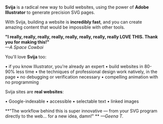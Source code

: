 **Svija** is a radical new way to build websites, using the power of **Adobe Illustrator** to generate precision SVG pages.

With Svija, building a website is **incredibly fast**, and you can create amazing content that would be impossible with other tools.

**"I really, really, really, really, really, really, really, really LOVE THIS. Thank you for making this!"**  
*—A Space Cowboi*

You'll love **Svija** too:

• if you know Illustrator, you're already an expert
• build websites in 80-90% less time
• the techniques of professional design work natively, in the page
• no debugging or verification necessary
• compelling animation with no programming

Svija sites are **real websites**:

• Google-indexable
• accessible
• selectable text
• linked images

**"The workflow behind this is super innovative — from your SVG program directly to the web… for a new idea, damn!"  **
*—Geena T.*
